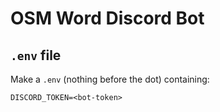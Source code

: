 # OSM Word Discord Bot

## `.env` file

Make a `.env` (nothing before the dot) containing:

```env
DISCORD_TOKEN=<bot-token>
```
